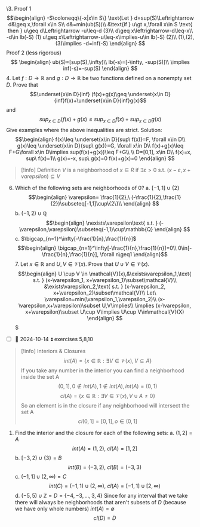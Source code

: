 \3.  Proof 1
$$\begin{align}
-S\coloneqq\{-x|x\in S\}
 \text{Let } d=sup(S)\Leftrightarrow d&\geq x,\forall x\in S\\
 d&=min(ub(S))\\
 &\text{if } u\gt x,\forall x\in S \text{ then } u\geq d\Leftrightarrow -u\leq-d (3)\\
 d\geq x\leftrightarrow-d\leq-x\\
 -d\in lb(-S) (1)
 u\geq x\Leftrightarrow-u\leq-x\implies-u\in lb(-S) (2)\\
 (1),(2),(3)\implies -d=inf(-S)
 \end{align}
$$Proof 2 (less rigorous)
$$
\begin{align}
ub(S)=[sup(S),\infty)\\
lb(-s)=[-\infty, -sup(S)]\\
\implies inf(-s)=-sup(S)
\end{align}
$$4. Let $f : D → \mathbb{R}$ and $g : D → \mathbb{R}$ be two functions defined on a nonempty set $D$. Prove that
$$\underset{x\in D}{inf} (f(x)+g(x)\geq \underset{x\in D}{inf}f(x)+\underset{x\in D}{inf}g(x)$$
and
$$sup_{x\in D}(f(x)+g(x)\leq sup_{x\in D}f(x)+sup_{x\in D}g(x)$$Give examples where the above inequalities are strict.
Solution: 
$$\begin{align}
f(x)\leq \underset{x\in D}{sup\ f(x)}=F, \forall x\in D\\
g(x)\leq \underset{x\in D}{sup\ g(x)}=G, \forall x\in D\\
f(x)+g(x)\leq F+G\forall x\in D\implies sup(f(x)+g(x))\leq F+G\\
\\
D=[0,1], x\in D\\ 
f(x)=x, sup\ f(x)=1\\
g(x)=-x, sup\ g(x)=0
f(x)+g(x)=0
\end{align}
$$
>[!info] Definition
>$V$ is a neighborhood of $x\in R$ if $\exists\varepsilon\gt 0 \text{ s.t. } (x-\varepsilon,x+varepsilon)\subseteq V$
 
 6.  Which of the following sets are neighborhoods of 0?
	 a. $[-1,1]\cup\{2\}$
	 $$\begin{align}
	 \varepsilon= \frac{1}{2},\ (-\frac{1}{2},\frac{1}{2})\subseteq[-1,1]\cup\{2\}\\
	 \end{align}
	 $$ 
	 b. $(-1,2)\cup\mathbb{Q}$
	 $$\begin{align}
	\nexists\varepsilon\text{ s.t. } (-\varepsilon,\varepsilon)\subseteq(-1,1)\cup\mathbb{Q}
	 \end{align}
	 $$
	 c.  $\bigcap_{n=1}^\infty[-\frac{1}{n},\frac{1}{n}]$
	 $$\begin{align}
	 \bigcap_{n=1}^\infty[-\frac{1}{n},\frac{1}{n}]=0\\
	 0\in[-\frac{1}{n},\frac{1}{n}], \forall n\geq1
	 \end{align}$$
	7. Let $x \in \mathbb{R}$ and $U, V \in \mathcal{V}(x)$. Prove that $U \cup V \in \mathcal{V}(x)$.
			$$\begin{align}
			U \cup V \in \mathcal{V}(x),&\exists\varepsilon_1,\text{ s.t. } (x-\varepsilon_1, x+\varepsilon_1)\subset\mathcal{V}\\
			&\exists\varepsilon_2,\text{ s.t. } (x-\varepsilon_2, x+\varepsilon_2)\subset\mathcal{V}\\
			Let\ \varepsilon=min(\varepsilon_1,\varepsilon_2)\\
			(x-\varepsilon,x+\varepsilon)\subset U,V\implies\\
			\implies (x-\varepsilon, x+\varepsilon)\subset U\cup V\implies U\cup V\in\mathcal{V}(X)
			\end{align}
			$$$
- [ ] 📅 2024-10-14 ⏫ exercises 5,8,10
>[!info] Interiors & Closures
>$$int(A)=\{x\in\mathbb{R}:\exists V\in\mathcal{V}(x), V\subseteq A\}$$
>If you take any number in the interior you can find a neighborhood inside the set A
>$$(0,1], 0\notin int(A), 1\notin int(A), int(A)=(0,1)$$
>$$cl(A)=\{x\in\mathbb{R}:\exists V\in\mathcal{V}(x), V\cup A\not=0\}$$
>So an element is in the closure if any neighborhood will intersect the set A
>$$cl(0,1]=[0,1], o\in(0,1]$$

1. Find the interior and the closure for each of the following sets:
	a. $(1,2]=A$
		$$int(A)=(1,2),\ cl(A)=[1,2]$$
		b. $[-3,2)\cup\{3\}=B$
		$$int(B)=(-3,2),\ cl(B)=(-3,3)$$
		c. $(-1,1]\cup(2,\infty)=C$
		$$int(C)=(-1,1)\cup(2,\infty),\ cl(A)=[-1,1]\cup[2,\infty)$$
		d. $(-5,5)\cup\mathbb{Z}=D=\{-4,-3,\ldots,3,4\}$
		Since for any interval that we take there will always be neighborhoods that aren't subsets of $D$ (because we have only whole numbers) $int(A)=\emptyset$
		$$cl(D)=D$$
		